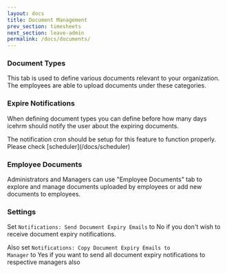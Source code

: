 ```yaml
---
layout: docs
title: Document Management
prev_section: timesheets
next_section: leave-admin
permalink: /docs/documents/
---
```


### Document Types

This tab is used to define various documents relevant to your organization. 
The employees are able to upload documents under these categories.

### Expire Notifications

When defining document types you can define before how many days icehrm should notify the user about the
expiring documents.

<div class="note info">
  <p>
  The notification cron should be setup for this feature to function properly. Please check 
  [scheduler](/docs/scheduler)
  </p>
</div>

### Employee Documents

Administrators and Managers can use "Employee Documents" tab to explore and manage documents uploaded by 
employees or add new documents to employees.

### Settings

Set <code>Notifications: Send Document Expiry Emails</code> to No if you don't wish to receive document expiry
notifications.

Also set <code>Notifications: Copy Document Expiry Emails to Manager</code> to Yes if you want to send all document
expiry notifications to respective managers also

